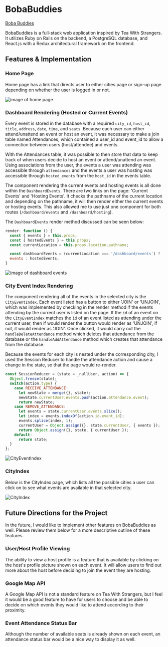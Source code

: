 # BobaBuddies

[Boba Buddies][heroku]

[heroku]: https://bobabuddies.herokuapp.com/#/

BobaBuddies is a full-stack web application inspired by Tea With Strangers. It utilizes Ruby on Rails on the backend, a PostgreSQL database, and React.js with a Redux architectural framework on the frontend.  

## Features & Implementation

### Home Page

Home page has a link that directs user to either cities page or sign-up page depending on whether the user is logged in or not.

![image of home page](wireframes/homepage.png)

### Dashboard Rendering (Hosted or Current Events)

Every event is stored in the database with a required `city_id`, `host_id`, `title`, `address`, `date`, `time`, and `seats`. Because each user can either attend/unattend an event or host an event, it was necessary to make a join table named Attendances, which contained a user_id and event_id to allow a connection between users (host/attendee) and events.

With the Attendances table, it was possible to then store that data to keep track of when users decide to host an event or attend/unattend an event. Using associations from the user, the events a user was attending was accessible through `attendances` and the events a user was hosting was accessible through `hosted_events` from the `host_id` in the events table.

The component rendering the current events and hosting events is all done within the `DashboardEvents`. There are two links on the page: 'Current Events' and 'Hosting Events'. It checks the pathname of the current location and depending on the pathname, it will then render either the current events or hosting events. This also allowed me to use just one component for both routes (`/dashboard/events` and `/dashboard/hosting`).

The `DashboardEvents` render method discussed can be seen below:

```javascript
render: function () {
  const { events } = this.props;
  const { hostedEvents } = this.props;
  const currentLocation = this.props.location.pathname;

  const dashboardEvents = (currentLocation === '/dashboard/events') ?
  events : hostedEvents;
}
```
![image of dashboard events](wireframes/dashboard.png)

### City Event Index Rendering

The component rendering all of the events in the selected city is the `CityEventIndex`. Each event listed has a button to either 'JOIN' or 'UNJOIN', which was implemented by checking in the render method if the events attending by the current user is listed on the page. If the `id` of an event on the `CityEventIndex` matches the `id` of an event listed as attending under the current user, then if would render the button would render as 'UNJOIN', if not, it would render as 'JOIN'. Once clicked, it would carry out the `handleDeleteAttendance` method which deletes that attendance from the database or the `handleAddAttendance` method which creates that attendance from the database.

Because the events for each city is nested under the corresponding city, I used the Session Reducer to handle the attendance action and cause a change in the state, so that the page would re-render.

```javascript
const SessionReducer = (state = _nullUser, action) => {
  Object.freeze(state);
  switch(action.type) {
    case RECEIVE_ATTENDANCE:
      let newState = merge({}, state);
      newState.currentUser.events.push(action.attendance.event);
      return newState;
    case REMOVE_ATTENDANCE:
      let events = state.currentUser.events.slice();
      let index = events.indexOf(action.id.event_id);
      events.splice(index, 1);
      currentUser = Object.assign({}, state.currentUser, { events });
      return Object.assign({}, state, { currentUser });
    default:
      return state;
  }
};
```
<!--
For the `handleDeleteAttendance` method, the `id` of the event to delete is passed in instead of the attendance because it allowed me to easily have all of the information about the event, providing me with a way to easily edit the number of seats in the event as well. -->


![CityEventIndex](wireframes/CityEventIndex.png)

### CityIndex

Below is the CityIndex page, which lists all the possible cities a user can click on to see what events are available in that selected city.

![CityIndex](wireframes/CityIndex.png)

## Future Directions for the Project

In the future, I would like to implement other features on BobaBuddies as well. Please review them below for a more descriptive outline of these features.

### User/Host Profile Viewing

The ability to view a host profile is a feature that is available by clicking on the host's profile picture shown on each event.
It will allow users to find out more about the host before deciding to join the event they are hosting.

### Google Map API

A Google Map API is not a standard feature on Tea With Strangers, but I feel it would be a good feature to have for users to choose and be able to decide on which events they would like to attend according to their proximity.

### Event Attendance Status Bar

Although the number of available seats is already shown on each event, an attendance status bar would be a nice way to display it as well.
